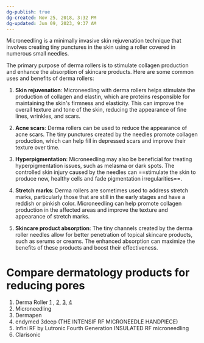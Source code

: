 ```yaml
---
dg-publish: true
dg-created: Nov 25, 2018, 3:32 PM
dg-updated: Jun 09, 2023, 9:37 AM
---
```


Microneedling is a minimally invasive skin rejuvenation technique that involves creating tiny punctures in the skin using a roller covered in numerous small needles.

The primary purpose of derma rollers is to stimulate collagen production and enhance the absorption of skincare products. Here are some common uses and benefits of derma rollers:

1. **Skin rejuvenation**: Microneedling with derma rollers helps stimulate the production of collagen and elastin, which are proteins responsible for maintaining the skin's firmness and elasticity. This can improve the overall texture and tone of the skin, reducing the appearance of fine lines, wrinkles, and scars.
    
2. **Acne scars**: Derma rollers can be used to reduce the appearance of acne scars. The tiny punctures created by the needles promote collagen production, which can help fill in depressed scars and improve their texture over time.
    
3. **Hyperpigmentation**: Microneedling may also be beneficial for treating hyperpigmentation issues, such as melasma or dark spots. The controlled skin injury caused by the needles can ==stimulate the skin to produce new, healthy cells and fade pigmentation irregularities==.
    
4. **Stretch marks**: Derma rollers are sometimes used to address stretch marks, particularly those that are still in the early stages and have a reddish or pinkish color. Microneedling can help promote collagen production in the affected areas and improve the texture and appearance of stretch marks.
    
5. **Skincare product absorption**: The tiny channels created by the derma roller needles allow for better penetration of topical skincare products, such as serums or creams. The enhanced absorption can maximize the benefits of these products and boost their effectiveness.
    

# Compare dermatology products for reducing pores
1. Derma Roller [1](https://www.amazon.com/Titanium-Microneedle-YMR-Needling-DermaRoller/dp/B07FXJ7KPR/ref=sr_1_16?ie=UTF8&qid=1541091816&sr=8-16&keywords=derma+roller+.5) , [2](https://www.amazon.com/YMR-Needles-Titanium-Microneedle-Personal/dp/B07FX541TT/ref=sr_1_2_s_it?s=beauty&ie=UTF8&qid=1541091757&sr=1-2&keywords=Derma+Roller+Microneedle+Kit+For+Face+-+540+Titanium+Microneedles+0.5mm), [3](https://www.amazon.com/Skincareguys-Tightening-Massager-Rejuvenation-Tool-IP1/dp/B07FZTNS5H/ref=sr_1_4_a_it?ie=UTF8&qid=1541091680&sr=8-4&keywords=derma%2Broller%2B0.5mm&th=1), [4](https://www.amazon.com/Topcare-Good-Home-Tool-JJ0-5/dp/B076B9ZF68/ref=mp_s_a_1_4?ie=UTF8&qid=1541091798&sr=8-4&keywords=derma+roller+.5)
2. Microneedling
3. Dermapen
4. endymed 3deep (THE INTENSIF RF MICRONEEDLE HANDPIECE)
5. Infini RF by Lutronic Fourth Generation INSULATED RF microneedling
6. Clarisonic